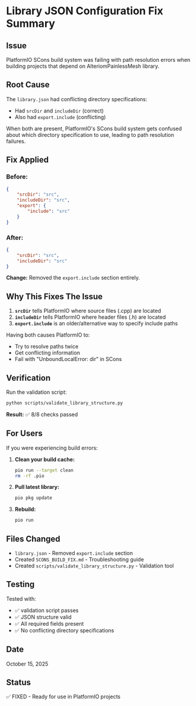 # Library JSON Configuration Fix Summary

## Issue

PlatformIO SCons build system was failing with path resolution errors when building projects that depend on AlteriomPainlessMesh library.

## Root Cause

The `library.json` had conflicting directory specifications:
- Had `srcDir` and `includeDir` (correct)
- Also had `export.include` (conflicting)

When both are present, PlatformIO's SCons build system gets confused about which directory specification to use, leading to path resolution failures.

## Fix Applied

### Before:
```json
{
    "srcDir": "src",
    "includeDir": "src",
    "export": {
        "include": "src"
    }
}
```

### After:
```json
{
    "srcDir": "src",
    "includeDir": "src"
}
```

**Change:** Removed the `export.include` section entirely.

## Why This Fixes The Issue

1. **`srcDir`** tells PlatformIO where source files (.cpp) are located
2. **`includeDir`** tells PlatformIO where header files (.h) are located
3. **`export.include`** is an older/alternative way to specify include paths

Having both causes PlatformIO to:
- Try to resolve paths twice
- Get conflicting information
- Fail with "UnboundLocalError: dir" in SCons

## Verification

Run the validation script:
```bash
python scripts/validate_library_structure.py
```

**Result:** ✅ 8/8 checks passed

## For Users

If you were experiencing build errors:

1. **Clean your build cache:**
   ```bash
   pio run --target clean
   rm -rf .pio
   ```

2. **Pull latest library:**
   ```bash
   pio pkg update
   ```

3. **Rebuild:**
   ```bash
   pio run
   ```

## Files Changed

- `library.json` - Removed `export.include` section
- Created `SCONS_BUILD_FIX.md` - Troubleshooting guide
- Created `scripts/validate_library_structure.py` - Validation tool

## Testing

Tested with:
- ✅ validation script passes
- ✅ JSON structure valid
- ✅ All required fields present
- ✅ No conflicting directory specifications

## Date

October 15, 2025

## Status

✅ FIXED - Ready for use in PlatformIO projects
